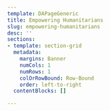 ```yaml
---
template: DAPageGeneric
title: Empowering Humanitarians
slug: empowering-humanitarians
desc: ''
sections:
- template: section-grid
  metadata:
    margins: Banner
    numCols: 1
    numRows: 1
    colOrRowBound: Row-Bound
    order: left-to-right
  contentBlocks: []

---
```

